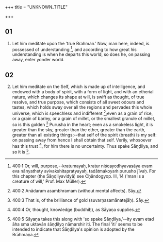 +++
title = "UNKNOWN_TITLE"

+++


## 01
1. Let him meditate upon the 'true Brahman.' Now, man here, indeed, is possessed of understanding [^fn_811], and according to how great his understanding is when he departs this world, so does he, on passing away, enter yonder world.

[^fn_811]: 400:1 Or, will, purpose,--kratumayaḥ, kratur niścayodhyavasāya evam eva nānyathety avivakshitapratyayaḥ, tadātmakoyaṁ purusho jīvaḥ. For this chapter (the Śāṇḍilyavidyā) see Cḥāndogyop. III, 14 ('man is a creature of will,' Prof. Max Müller).

## 02
2. Let him meditate on the Self, which is made up of intelligence, and endowed with a body of spirit, with a form of light, and with an etherial nature, which changes its shape at will, is swift as thought, of true resolve, and true purpose, which consists of all sweet odours and tastes, which holds sway over all the regions and pervades this whole universe, which is speechless and indifferent [^fn_812];even as a grain of rice, or a grain of barley, or a grain of millet, or the smallest granule of millet, so is this golden [^fn_813] Purusha in the heart; even as a smokeless light, it is greater than the sky, greater than the ether, greater than the earth, greater than all existing things;--that self of the spirit (breath) is my self: on passing away from hence I shall obtain that self. Verily, whosoever has this trust [^fn_814], for him there is no uncertainty. Thus spake Sāṇḍilya, and so it is [^fn_815].

[^fn_812]: 400:2 Anādaram asambhramam (without mental affects). Sāy.

[^fn_813]: 400:3 That is, of the brilliance of gold (suvarṇasamānatejāḥ). Sāy.

[^fn_814]: 400:4 Or, thought, knowledge (buddhiḥ), as Sāyaṇa supplies.

[^fn_815]: 400:5 Sāyaṇa takes this along with 'so spake Sāṇḍilya,'--ity evam etad āha sma uktavān śāṇḍilyo nāmarshir iti. The final 'iti' seems to be intended to indicate that Śāṇḍilya's opinion is adopted by the Brāhmaṇa.

